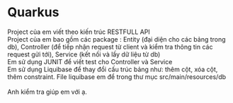 # Quarkus
Project của em viết theo kiến trúc RESTFULL API <br>
Project của em bao gồm các package : Entity (đại diện cho các bảng trong db), Controller (để tiếp nhận request từ client và kiểm tra thông tin các request gửi tới), Service (kết nối và lấy dữ liệu từ db) <br>
Em sử dụng JUNIT để viết test cho Controller và Service <br>
Em sử dụng Liquibase để thay đổi cấu trúc bảng như: thêm cột, xóa cột, thêm constraint. File liquibase em để trong thư mục src/main/resources/db <br>
<br>
Anh kiểm tra giúp em với ạ.
